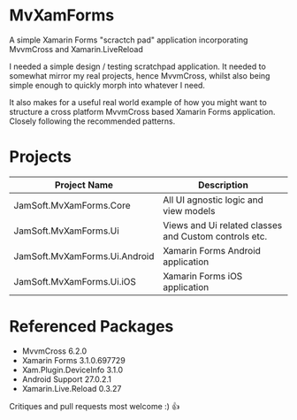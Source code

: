 # MvXamForms

A simple Xamarin Forms "scractch pad" application incorporating MvvmCross and Xamarin.LiveReload

I needed a simple design / testing scratchpad application. It needed to somewhat mirror my real projects, hence MvvmCross, whilst also being simple enough to quickly morph into whatever I need.

It also makes for a useful real world example of how you might want to structure a cross platform MvvmCross based Xamarin Forms application. Closely following the recommended patterns.

# Projects

| Project Name | Description |
| --- | --- |
| JamSoft.MvXamForms.Core | All UI agnostic logic and view models |
| JamSoft.MvXamForms.Ui | Views and Ui related classes and Custom controls etc. |
| JamSoft.MvXamForms.Ui.Android | Xamarin Forms Android application |
| JamSoft.MvXamForms.Ui.iOS | Xamarin Forms iOS application |

# Referenced Packages

- MvvmCross 6.2.0
- Xamarin Forms 3.1.0.697729
- Xam.Plugin.DeviceInfo 3.1.0
- Android Support 27.0.2.1
- Xamarin.Live.Reload 0.3.27

Critiques and pull requests most welcome :) :+1: